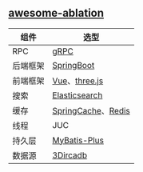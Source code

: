 ## [awesome-ablation](https://github.com/chrisxyq/awesome-ablation)

| 组件     | 选型                                                         |
| -------- | ------------------------------------------------------------ |
| RPC      | [gRPC](https://doc.oschina.net/grpc?t=58009)                 |
| 后端框架 | [SpringBoot](https://spring.io/projects/spring-boot)         |
| 前端框架 | [Vue](https://vuejs.org/)、[three.js](https://threejs.org/)  |
| 搜索     | [Elasticsearch](https://www.elastic.co/guide/en/elasticsearch/reference/current/index.html) |
| 缓存     | [SpringCache](https://spring.io/guides/gs/caching/)、[Redis](https://redis.io/) |
| 线程     | JUC                                                          |
| 持久层   | [MyBatis-Plus](https://baomidou.com/)                        |
| 数据源   | [3Dircadb](https://www.ircad.fr/research/3dircadb/)          |

